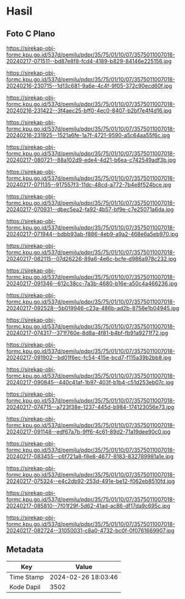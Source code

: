 # Hasil

## Foto C Plano

https://sirekap-obj-formc.kpu.go.id/537d/pemilu/pdpr/35/75/01/10/07/3575011007018-20240217-071511--bd87e8f8-fcd4-4189-b829-84146e225156.jpg

https://sirekap-obj-formc.kpu.go.id/537d/pemilu/pdpr/35/75/01/10/07/3575011007018-20240216-230715--1d13c681-9a6e-4c4f-9f05-372c90ecd60f.jpg

https://sirekap-obj-formc.kpu.go.id/537d/pemilu/pdpr/35/75/01/10/07/3575011007018-20240216-231422--3f4aec25-bff0-4ec0-8407-b2bf7e4f4d16.jpg

https://sirekap-obj-formc.kpu.go.id/537d/pemilu/pdpr/35/75/01/10/07/3575011007018-20240216-231925--1521a6fe-1a7f-4721-9590-a5c64aa55f6c.jpg

https://sirekap-obj-formc.kpu.go.id/537d/pemilu/pdpr/35/75/01/10/07/3575011007018-20240217-080721--88a102d9-ede4-4d21-b6ea-c742549adf3b.jpg

https://sirekap-obj-formc.kpu.go.id/537d/pemilu/pdpr/35/75/01/10/07/3575011007018-20240217-071135--917557f3-11dc-48cd-a772-7b4e8f524bce.jpg

https://sirekap-obj-formc.kpu.go.id/537d/pemilu/pdpr/35/75/01/10/07/3575011007018-20240217-070931--dbec5ea2-fa92-4b57-bf9e-c7e25071a6da.jpg

https://sirekap-obj-formc.kpu.go.id/537d/pemilu/pdpr/35/75/01/10/07/3575011007018-20240217-071944--bdbb93ab-f886-4eb9-a9a2-468e6a5eb970.jpg

https://sirekap-obj-formc.kpu.go.id/537d/pemilu/pdpr/35/75/01/10/07/3575011007018-20240217-082115--07d26226-89a6-4e6c-bcfe-d986a978c232.jpg

https://sirekap-obj-formc.kpu.go.id/537d/pemilu/pdpr/35/75/01/10/07/3575011007018-20240217-091346--612c38cc-7a3b-4680-b16e-a50c4a466236.jpg

https://sirekap-obj-formc.kpu.go.id/537d/pemilu/pdpr/35/75/01/10/07/3575011007018-20240217-092528--5b019946-c23a-486b-ad2b-8756e1b04945.jpg

https://sirekap-obj-formc.kpu.go.id/537d/pemilu/pdpr/35/75/01/10/07/3575011007018-20240217-074317--371f760e-8d8a-4f81-b4bf-fb91a9271f72.jpg

https://sirekap-obj-formc.kpu.go.id/537d/pemilu/pdpr/35/75/01/10/07/3575011007018-20240217-091902--bd01f6ec-fc54-415e-bcd7-f115a39b2bb8.jpg

https://sirekap-obj-formc.kpu.go.id/537d/pemilu/pdpr/35/75/01/10/07/3575011007018-20240217-090845--440c41af-1b97-403f-b1b4-c51d253eb07c.jpg

https://sirekap-obj-formc.kpu.go.id/537d/pemilu/pdpr/35/75/01/10/07/3575011007018-20240217-074715--a723f38e-1237-445d-b984-174123056e73.jpg

https://sirekap-obj-formc.kpu.go.id/537d/pemilu/pdpr/35/75/01/10/07/3575011007018-20240217-091148--edf67a7b-9ff6-4c61-89d2-71a19dee90c0.jpg

https://sirekap-obj-formc.kpu.go.id/537d/pemilu/pdpr/35/75/01/10/07/3575011007018-20240217-083455--c6f721a8-f8e8-4677-8183-832789981a1e.jpg

https://sirekap-obj-formc.kpu.go.id/537d/pemilu/pdpr/35/75/01/10/07/3575011007018-20240217-075324--e4c2db92-253d-491e-be12-f062eb8510fd.jpg

https://sirekap-obj-formc.kpu.go.id/537d/pemilu/pdpr/35/75/01/10/07/3575011007018-20240217-085810--7f01f29f-5d62-41ad-ac86-df17da9c695c.jpg

https://sirekap-obj-formc.kpu.go.id/537d/pemilu/pdpr/35/75/01/10/07/3575011007018-20240217-082724--31050031-c8a0-4732-bc0f-0f0761669907.jpg


## Metadata

| Key        | Value               |
| ---------- | ------------------- |
| Time Stamp | 2024-02-26 18:03:46 |
| Kode Dapil | 3502                |



